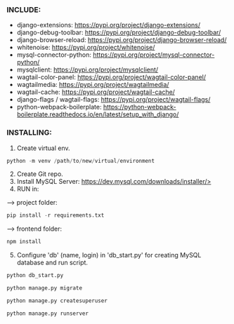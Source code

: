 ### INCLUDE:

- django-extensions: <https://pypi.org/project/django-extensions/>
- django-debug-toolbar: <https://pypi.org/project/django-debug-toolbar/>
- django-browser-reload: <https://pypi.org/project/django-browser-reload/>
- whitenoise: <https://pypi.org/project/whitenoise/>
- mysql-connector-python: <https://pypi.org/project/mysql-connector-python/>
- mysqlclient: <https://pypi.org/project/mysqlclient/>
- wagtail-color-panel: <https://pypi.org/project/wagtail-color-panel/>
- wagtailmedia: <https://pypi.org/project/wagtailmedia/>
- wagtail-cache: <https://pypi.org/project/wagtail-cache/>
- django-flags / wagtail-flags: <https://pypi.org/project/wagtail-flags/>
- python-webpack-boilerplate: <https://python-webpack-boilerplate.readthedocs.io/en/latest/setup_with_django/>
### INSTALLING:

1. Create virtual env.

```python 
python -m venv /path/to/new/virtual/environment
```

2. Create Git repo.
3. Install MySQL Server: https://dev.mysql.com/downloads/installer/>
4. RUN in:

--> project folder:
```python 
pip install -r requirements.txt
```
--> frontend folder:
```python 
npm install
```

5. Configure 'db' (name, login) in 'db_start.py' for creating MySQL database and run script.

```python 
python db_start.py    
```

```python 
python manage.py migrate
```

```python 
python manage.py createsuperuser
```

```python 
python manage.py runserver
```